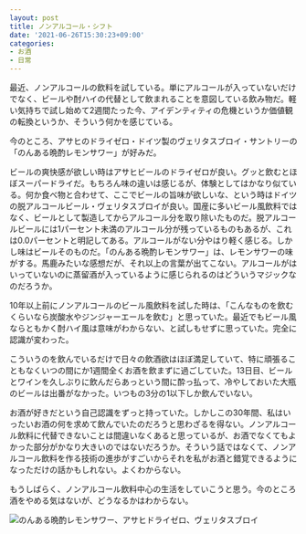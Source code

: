 ```yaml
---
layout: post
title: ノンアルコール・シフト
date: '2021-06-26T15:30:23+09:00'
categories:
- お酒
- 日常
---
```


最近、ノンアルコールの飲料を試している。単にアルコールが入っていないだけでなく、ビールや酎ハイの代替として飲まれることを意図している飲み物だ。軽い気持ちで試し始めて2週間たった今、アイデンティティの危機というか価値観の転換というか、そういう何かを感じている。

今のところ、アサヒのドライゼロ・ドイツ製のヴェリタスブロイ・サントリーの「のんある晩酌レモンサワー」が好みだ。

ビールの爽快感が欲しい時はアサヒビールのドライゼロが良い。グッと飲むとほぼスーパードライだ。もちろん味の違いは感じるが、体験としてはかなり似ている。何か食べ物と合わせて、ここでビールの旨味が欲しいな、という時はドイツの脱アルコールビール・ヴェリタスブロイが良い。国産に多いビール風飲料ではなく、ビールとして製造してからアルコール分を取り除いたものだ。脱アルコールビールには1パーセント未満のアルコール分が残っているものもあるが、これは0.0パーセントと明記してある。アルコールがない分やはり軽く感じる。しかし味はビールそのものだ。「のんある晩酌レモンサワー」は、レモンサワーの味がする。馬鹿みたいな感想だが、それ以上の言葉が出てこない。アルコールがはいっていないのに蒸留酒が入っているように感じられるのはどういうマジックなのだろうか。

10年以上前にノンアルコールのビール風飲料を試した時は、「こんなものを飲むくらいなら炭酸水やジンジャーエールを飲む」と思っていた。最近でもビール風ならともかく酎ハイ風は意味がわからない、と試しもせずに思っていた。完全に認識が変わった。

こういうのを飲んでいるだけで日々の飲酒欲はほぼ満足していて、特に頑張ることもなくいつの間にか1週間全くお酒を飲まずに過ごしていた。13日目、ビールとワインを久しぶりに飲んだらあっという間に酔っ払って、冷やしておいた大瓶のビールは出番がなかった。いつもの3分の1以下しか飲んでいない。

お酒が好きだという自己認識をずっと持っていた。しかしこの30年間、私はいったいお酒の何を求めて飲んでいたのだろうと思わざるを得ない。ノンアルコール飲料に代替できないことは間違いなくあると思っているが、お酒でなくてもよかった部分がかなり大きいのではないだろうか。そういう話ではなくて、ノンアルコール飲料を作る技術の進歩がすごいからそれを私がお酒と錯覚できるようになっただけの話かもしれない。よくわからない。

もうしばらく、ノンアルコール飲料中心の生活をしていこうと思う。今のところ酒をやめる気はないが、どうなるかはわからない。

![のんある晩酌レモンサワー、アサヒドライゼロ、ヴェリタスブロイ](/blog/images/non-alcohol.jpg)


















